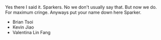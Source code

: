 Yes there I said it. Sparkers. No we don't usually say that. But now we do. For maximum cringe. Anyways put your name down here Sparker.

* Brian Tsoi
* Kevin Jiao
* Valentina Lin Fang

